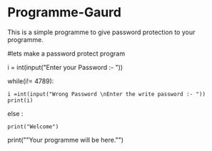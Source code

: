 # Programme-Gaurd
This is a simple programme to give password protection to your programme.

#lets make a password protect program

i = int(input("Enter your Password :- "))

while(i!= 4789):

    i =int(input("Wrong Password \nEnter the write password :- "))
    print(i)

else :

    print("Welcome")


print("\"Your programme will be here.\"")
